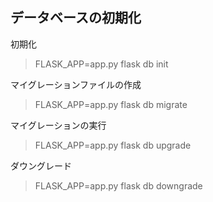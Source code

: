 ## データベースの初期化

初期化
> FLASK_APP=app.py flask db init

マイグレーションファイルの作成
> FLASK_APP=app.py flask db migrate

マイグレーションの実行
> FLASK_APP=app.py flask db upgrade

ダウングレード
> FLASK_APP=app.py flask db downgrade

